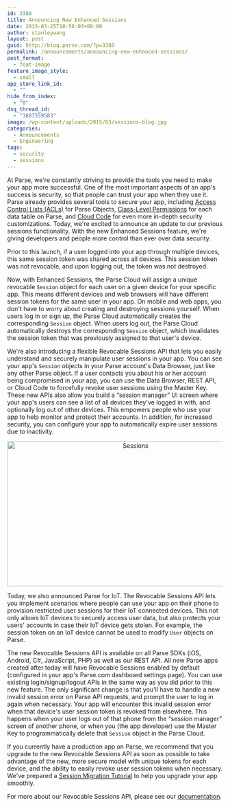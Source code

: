 ```yaml
---
id: 3388
title: Announcing New Enhanced Sessions
date: 2015-03-25T10:50:03+00:00
author: stanleywang
layout: post
guid: http://blog.parse.com/?p=3388
permalink: /announcements/announcing-new-enhanced-sessions/
post_format:
  - feat-image
feature_image_style:
  - small
app_store_link_id:
  - ""
hide_from_index:
  - "0"
dsq_thread_id:
  - "3687559583"
image: /wp-content/uploads/2015/03/sessions-blog.jpg
categories:
  - Announcements
  - Engineering
tags:
  - security
  - sessions
---
```

At Parse, we're constantly striving to provide the tools you need to make your app more successful. One of the most important aspects of an app's success is security, so that people can trust your app when they use it. Parse already provides several tools to secure your app, including [Access Control Lists (ACLs)](https://parse.com/docs/data#security-objects) for Parse Objects, [Class-Level Permissions](http://blog.parse.com/2015/02/23/secure-your-app-one-class-at-a-time) for each data table on Parse, and [Cloud Code](http://blog.parse.com/2014/07/21/parse-security-iv-ahead-in-the-cloud/) for even more in-depth security customizations. Today, we're excited to announce an update to our previous sessions functionality. With the new Enhanced Sessions feature, we're giving developers and people more control than ever over data security.

Prior to this launch, if a user logged into your app through multiple devices, this same session token was shared across all devices. This session token was not revocable, and upon logging out, the token was not destroyed.

Now, with Enhanced Sessions, the Parse Cloud will assign a unique revocable `Session` object for each user on a given device for your specific app. This means different devices and web browsers will have different session tokens for the same user in your app. On mobile and web apps, you don't have to worry about creating and destroying sessions yourself. When users log in or sign up, the Parse Cloud automatically creates the corresponding `Session` object. When users log out, the Parse Cloud automatically destroys the corresponding `Session` object, which invalidates the session token that was previously assigned to that user's device.

We're also introducing a flexible Revocable Sessions API that lets you easily understand and securely manipulate user sessions in your app. You can see your app's `Session` objects in your Parse account's Data Browser, just like any other Parse object. If a user contacts you about his or her account being compromised in your app, you can use the Data Browser, REST API, or Cloud Code to forcefully revoke user sessions using the Master Key. These new APIs also allow you build a “session manager” UI screen where your app's users can see a list of all devices they've logged in with, and optionally log out of other devices. This empowers people who use your app to help monitor and protect their accounts. In addition, for increased security, you can configure your app to automatically expire user sessions due to inactivity.

<div style="text-align: center;">
  <a href="{{ site.url }}/assets/wp-content/uploads/2015/03/Screen-Shot-2015-03-24-at-4.26.53-PM.png"><img class="alignnone size-large wp-image-2725" src="{{ site.url }}/assets/wp-content/uploads/2015/03/Screen-Shot-2015-03-24-at-4.26.53-PM-1024x593.png" alt="Sessions" width="584" height="338" /></a>
</div>

Today, we also announced Parse for IoT. The Revocable Sessions API lets you implement scenarios where people can use your app on their phone to provision restricted user sessions for their IoT connected devices. This not only allows IoT devices to securely access user data, but also protects your users' accounts in case their IoT device gets stolen. For example, the session token on an IoT device cannot be used to modify `User` objects on Parse.

The new Revocable Sessions API is available on all Parse SDKs (iOS, Android, C#, JavaScript, PHP) as well as our REST API. All new Parse apps created after today will have Revocable Sessions enabled by default (configured in your app's Parse.com dashboard settings page). You can use existing login/signup/logout APIs in the same way as you did prior to this new feature. The only significant change is that you'll have to handle a new invalid session error on Parse API requests, and prompt the user to log in again when necessary. Your app will encounter this invalid session error when that device's user session token is revoked from elsewhere. This happens when your user logs out of that phone from the “session manager” screen of another phone, or when you (the app developer) use the Master Key to programmatically delete that `Session` object in the Parse Cloud.

If you currently have a production app on Parse, we recommend that you upgrade to the new Revocable Sessions API as soon as possible to take advantage of the new, more secure model with unique tokens for each device, and the ability to easily revoke user session tokens when necessary. We've prepared a [Session Migration Tutorial](https://parse.com/tutorials/session-migration-tutorial) to help you upgrade your app smoothly.

For more about our Revocable Sessions API, please see our [documentation](https://www.parse.com/docs/ios_guide#sessions/iOS).